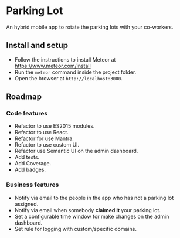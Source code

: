 # Parking Lot
An hybrid mobile app to rotate the parking lots with your co-workers.

## Install and setup
- Follow the instructions to install Meteor at https://www.meteor.com/install
- Run the `meteor` command inside the project folder.
- Open the browser at `http://localhost:3000`.

## Roadmap

### Code features
- Refactor to use ES2015 modules.
- Refactor to use React.
- Refactor for use Mantra.
- Refactor to use custom UI.
- Refactor use Semantic UI on the admin dashboard.
- Add tests.
- Add Coverage.
- Add badges.

### Business features
- Notify via email to the people in the app who has not a parking lot assigned.
- Notify via email when somebody **claimed it** your parking lot.
- Set a configurable time window for make changes on the admin dashboard.
- Set rule for logging with custom/specific domains.
